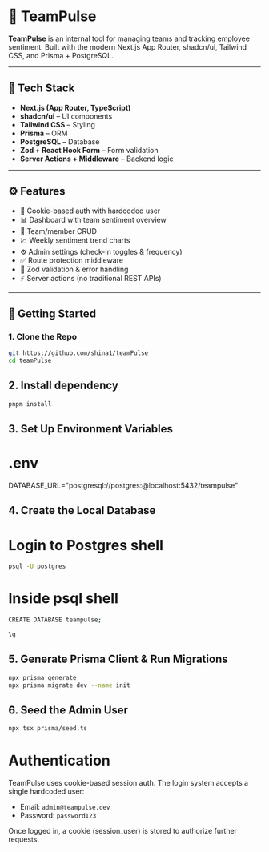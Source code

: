 # 🧠 TeamPulse

**TeamPulse** is an internal tool for managing teams and tracking employee sentiment. Built with the modern Next.js App Router, shadcn/ui, Tailwind CSS, and Prisma + PostgreSQL.

---

## 🧰 Tech Stack

- **Next.js (App Router, TypeScript)**
- **shadcn/ui** – UI components
- **Tailwind CSS** – Styling
- **Prisma** – ORM
- **PostgreSQL** – Database
- **Zod + React Hook Form** – Form validation
- **Server Actions + Middleware** – Backend logic

---

## ⚙️ Features

- 🔐 Cookie-based auth with hardcoded user
- 📊 Dashboard with team sentiment overview
- 👥 Team/member CRUD
- 📈 Weekly sentiment trend charts
- ⚙️ Admin settings (check-in toggles & frequency)
- ✅ Route protection middleware
- 🧪 Zod validation & error handling
- ⚡ Server actions (no traditional REST APIs)

---

## 🚀 Getting Started

### 1. **Clone the Repo**

```bash
git https://github.com/shina1/teamPulse
cd teamPulse
```

## 2. **Install dependency**

```bash
pnpm install
```

## 3. Set Up Environment Variables

# .env

DATABASE_URL="postgresql://postgres:<password>@localhost:5432/teampulse"

## 4. Create the Local Database

# Login to Postgres shell

```bash
psql -U postgres
```

# Inside psql shell

```bash
CREATE DATABASE teampulse;

\q
```

## 5. Generate Prisma Client & Run Migrations

```bash
npx prisma generate
npx prisma migrate dev --name init
```

## 6. Seed the Admin User

```bash
npx tsx prisma/seed.ts
```

# Authentication
TeamPulse uses cookie-based session auth. The login system accepts a single hardcoded user:

- Email: `admin@teampulse.dev`
- Password: `password123`

Once logged in, a cookie (session_user) is stored to authorize further requests.
